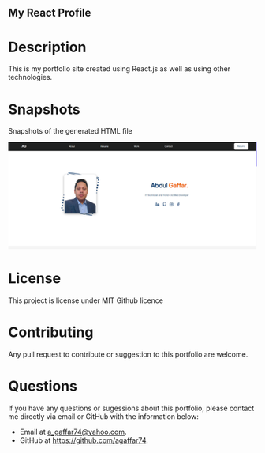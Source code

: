 ## My React Profile

# Description

This is my portfolio site created using React.js as well as using other technologies.


# Snapshots
Snapshots of the generated HTML file


![image](https://github.com/agaffar74/my-react-portfolio/blob/main/src/components/Assets/Page_snapshot1.png)


# License
This project is license under MIT Github licence

# Contributing
Any pull request to contribute or suggestion to this portfolio are welcome.


# Questions
If you have any questions or sugessions about this portfolio, please contact me directly via email or GitHub with the information below:

* Email at a_gaffar74@yahoo.com.
* GitHub at https://github.com/agaffar74.